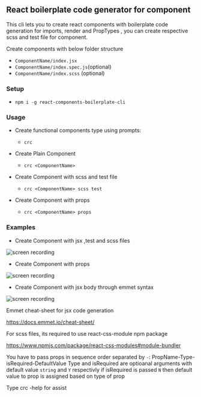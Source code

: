 ## React boilerplate code generator for component

This cli lets you to create react components with boilerplate code generation for imports, render and PropTypes , you can create respective scss and test file for component.

Create components with below folder structure

- `ComponentName/index.jsx`
- `ComponentName/index.spec.js`(optional)
- `ComponentName/index.scss` (optional)

### Setup

- `npm i -g react-components-boilerplate-cli`

### Usage

- Create functional components type using prompts:
  - `crc`
- Create Plain Component

  - `crc <ComponentName>`

- Create Component with scss and test file

  - `crc <ComponentName> scss test`

- Create Component with props
  - `crc <ComponentName> props`

### Examples

- Create Component with jsx ,test and scss files

![screen recording](https://recordit.co/uhCdm5xzJT.gif)

- Create Component with props

![screen recording](https://recordit.co/P4A0bGbc2y.gif)

- Create Component with jsx body through emmet syntax

![screen recording](https://recordit.co/CKjFHG0X7E.gif)

Emmet cheat-sheet for jsx code generation

https://docs.emmet.io/cheat-sheet/

For scss files, its required to use react-css-module npm package

https://www.npmjs.com/package/react-css-modules#module-bundler

You have to pass props in sequence order separated by `-`: PropName-Type-isRequired-DefaultValue
Type and isRequired are optioanal arguments with default value `string` and `Y` respectivly
if isRequired is passed `N` then default value to prop is assigned based on type of prop

Type crc -help for assist
